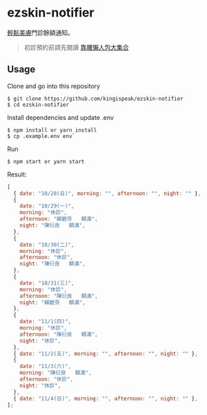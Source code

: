 # ezskin-notifier

[輕鬆美膚](https://www.ezskin.com.tw)門診餘額通知。

> 初診預約前請先閱讀 [靠腰懶人包大集合](https://www.facebook.com/notes/%E8%BC%95%E9%AC%86%E7%BE%8E%E8%86%9A/%E9%99%B3%E7%9A%AE%E9%9A%94%E9%9B%B7%E9%9D%A0%E8%85%B0%E6%87%B6%E4%BA%BA%E5%8C%85%E5%A4%A7%E9%9B%86%E5%90%88/1542506099094333/)

## Usage

Clone and go into this repository

```
$ git clone https://github.com/kingispeak/ezskin-notifier
$ cd ezskin-notifier
```

Install dependencies and update .env

```
$ npm install or yarn install
$ cp .example.env env`
```

Run

```
$ npm start or yarn start
```

Result:

```js
[
  { date: "10/28(日)", morning: "", afternoon: "", night: "" },
  {
    date: "10/29(一)",
    morning: "休診",
    afternoon: "賴碧芬   額滿",
    night: "陳衍良   額滿",
  },
  {
    date: "10/30(二)",
    morning: "休診",
    afternoon: "休診",
    night: "陳衍良   額滿",
  },
  {
    date: "10/31(三)",
    morning: "休診",
    afternoon: "陳衍良   額滿",
    night: "賴碧芬   額滿",
  },
  {
    date: "11/1(四)",
    morning: "休診",
    afternoon: "陳衍良   額滿",
    night: "休診",
  },
  { date: "11/2(五)", morning: "", afternoon: "", night: "" },
  {
    date: "11/3(六)",
    morning: "陳衍良   額滿",
    afternoon: "休診",
    night: "休診",
  },
  { date: "11/4(日)", morning: "", afternoon: "", night: "" },
];
```
